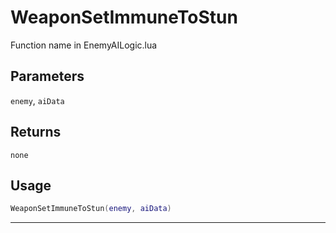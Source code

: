 # WeaponSetImmuneToStun
Function name in EnemyAILogic.lua
## Parameters
`enemy`, `aiData`
## Returns
`none`
## Usage
```lua
WeaponSetImmuneToStun(enemy, aiData)
```
---
